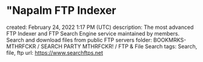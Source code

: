 # "Napalm FTP Indexer

created: February 24, 2022 1:17 PM (UTC)
description: The most advanced FTP Indexer and FTP Search Engine service maintained by members. Search and download files from public FTP servers
folder: BOOKMRKS-MTHRFCKR / SEARCH PARTY MTHRFCKR! / FTP & File Search
tags: Search, file, ftp
url: https://www.searchftps.net